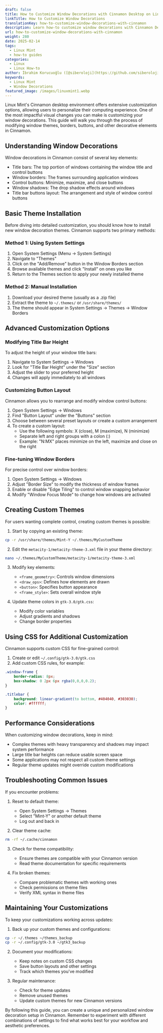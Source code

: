 ```yaml
---
draft: false
title: How to Customize Window Decorations with Cinnamon Desktop on Linux Mint
linkTitle: How to Customize Window Decorations
translationKey: how-to-customize-window-decorations-with-cinnamon
description: Learn how-to customize window decorations with Cinnamon Desktop Environment on Linux Mint.
url: how-to-customize-window-decorations-with-cinnamon
weight: 280
date: 2025-02-14
tags:
  - Linux Mint
  - how-to guides
categories:
  - Linux
  - Linux How-to
author: İbrahim Korucuoğlu ([@siberoloji](https://github.com/siberoloji))
keywords:
  - Linux Mint
  - Window Decorations
featured_image: /images/linuxmint1.webp
---
```

Linux Mint's Cinnamon desktop environment offers extensive customization options, allowing users to personalize their computing experience. One of the most impactful visual changes you can make is customizing your window decorations. This guide will walk you through the process of modifying window themes, borders, buttons, and other decorative elements in Cinnamon.

## Understanding Window Decorations

Window decorations in Cinnamon consist of several key elements:

- Title bars: The top portion of windows containing the window title and control buttons
- Window borders: The frames surrounding application windows
- Control buttons: Minimize, maximize, and close buttons
- Window shadows: The drop shadow effects around windows
- Title bar buttons layout: The arrangement and style of window control buttons

## Basic Theme Installation

Before diving into detailed customization, you should know how to install new window decoration themes. Cinnamon supports two primary methods:

### Method 1: Using System Settings

1. Open System Settings (Menu → System Settings)
2. Navigate to "Themes"
3. Click on the "Add/Remove" button in the Window Borders section
4. Browse available themes and click "Install" on ones you like
5. Return to the Themes section to apply your newly installed theme

### Method 2: Manual Installation

1. Download your desired theme (usually as a .zip file)
2. Extract the theme to `~/.themes/` or `/usr/share/themes/`
3. The theme should appear in System Settings → Themes → Window Borders

## Advanced Customization Options

### Modifying Title Bar Height

To adjust the height of your window title bars:

1. Navigate to System Settings → Windows
2. Look for "Title Bar Height" under the "Size" section
3. Adjust the slider to your preferred height
4. Changes will apply immediately to all windows

### Customizing Button Layout

Cinnamon allows you to rearrange and modify window control buttons:

1. Open System Settings → Windows
2. Find "Button Layout" under the "Buttons" section
3. Choose between several preset layouts or create a custom arrangement
4. To create a custom layout:
   - Use the following symbols: X (close), M (maximize), N (minimize)
   - Separate left and right groups with a colon (:)
   - Example: "N:MX" places minimize on the left, maximize and close on the right

### Fine-tuning Window Borders

For precise control over window borders:

1. Open System Settings → Windows
2. Adjust "Border Size" to modify the thickness of window frames
3. Enable or disable "Edge Tiling" to control window snapping behavior
4. Modify "Window Focus Mode" to change how windows are activated

## Creating Custom Themes

For users wanting complete control, creating custom themes is possible:

1. Start by copying an existing theme:

```bash
cp -r /usr/share/themes/Mint-Y ~/.themes/MyCustomTheme
```

2. Edit the `metacity-1/metacity-theme-3.xml` file in your theme directory:

```bash
nano ~/.themes/MyCustomTheme/metacity-1/metacity-theme-3.xml
```

3. Modify key elements:
   - `<frame_geometry>`: Controls window dimensions
   - `<draw_ops>`: Defines how elements are drawn
   - `<button>`: Specifies button appearance
   - `<frame_style>`: Sets overall window style

4. Update theme colors in `gtk-3.0/gtk.css`:
   - Modify color variables
   - Adjust gradients and shadows
   - Change border properties

## Using CSS for Additional Customization

Cinnamon supports custom CSS for fine-grained control:

1. Create or edit `~/.config/gtk-3.0/gtk.css`
2. Add custom CSS rules, for example:

```css
.window-frame {
    border-radius: 8px;
    box-shadow: 0 2px 6px rgba(0,0,0,0.2);
}

.titlebar {
    background: linear-gradient(to bottom, #404040, #303030);
    color: #ffffff;
}
```

## Performance Considerations

When customizing window decorations, keep in mind:

- Complex themes with heavy transparency and shadows may impact system performance
- Large title bar heights can reduce usable screen space
- Some applications may not respect all custom theme settings
- Regular theme updates might override custom modifications

## Troubleshooting Common Issues

If you encounter problems:

1. Reset to default theme:
   - Open System Settings → Themes
   - Select "Mint-Y" or another default theme
   - Log out and back in

2. Clear theme cache:

```bash
rm -rf ~/.cache/cinnamon
```

3. Check for theme compatibility:
   - Ensure themes are compatible with your Cinnamon version
   - Read theme documentation for specific requirements

4. Fix broken themes:
   - Compare problematic themes with working ones
   - Check permissions on theme files
   - Verify XML syntax in theme files

## Maintaining Your Customizations

To keep your customizations working across updates:

1. Back up your custom themes and configurations:

```bash
cp -r ~/.themes ~/themes_backup
cp -r ~/.config/gtk-3.0 ~/gtk3_backup
```

2. Document your modifications:
   - Keep notes on custom CSS changes
   - Save button layouts and other settings
   - Track which themes you've modified

3. Regular maintenance:
   - Check for theme updates
   - Remove unused themes
   - Update custom themes for new Cinnamon versions

By following this guide, you can create a unique and personalized window decoration setup in Cinnamon. Remember to experiment with different combinations of settings to find what works best for your workflow and aesthetic preferences.
